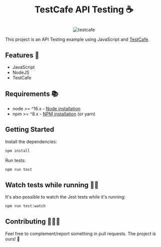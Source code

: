 <h1><p align="center">TestCafe API Testing ☕</p></h1>

<p align="center"><img src="https://raw.githubusercontent.com/DevExpress/testcafe/master/media/testcafe-logo.svg?sanitize=true" alt="testcafe" /></p>


This project is an API Testing example using JavaScript and [TestCafe](https://https://testcafe.io/).

## Features 🧪

-   JavaScript
-   NodeJS
-   TestCafe

## Requirements 📚

-   node >= ^16.x - [Node installation](https://nodejs.org/en/download/)
-   npm >= ^8.x - [NPM installation](https://www.npmjs.com/get-npm) (or yarn)

## Getting Started

Install the dependencies:

```bash
npm install
```

Run tests:

```bash
npm run test
```

## Watch tests while running 👨‍💻

It's also possible to watch the Jest tests while it's running:

```bash
npm run test:watch
```

## Contributing 👨‍💻🤝

Feel free to complement/report something in pull requests. The project is ours! 🤝
